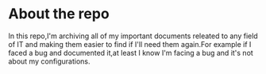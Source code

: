 # About the repo
In this repo,I'm archiving all of my important documents releated to any field of IT and making them easier to find if I'll need them again.For example if I faced a bug and documented it,at least I know I'm facing a bug and it's not about my configurations.

